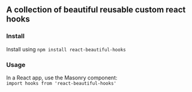 ## A collection of beautiful reusable custom react hooks

### Install
Install using `npm install react-beautiful-hooks`

### Usage 

In a React app, use the Masonry component:  
`import hooks from 'react-beautiful-hooks'`  
